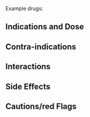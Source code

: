 
Example drugs:

## Indications and Dose

## Contra-indications

## Interactions

## Side Effects

## Cautions/red Flags
